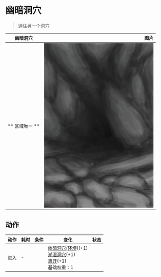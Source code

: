 # 幽暗洞穴  
> 通往另一个洞穴  
  
  幽暗洞穴  |   图片   
 ----  |  ----:   
 ** 区域唯一 **  |  ![](Sprite/CaveEntrance.png)   
  
## 动作  
动作  |  耗时  |  条件  |  变化  |  状态  
----  |  ----  |  ----  |  ----  |  ----  
进入<br>  |  -  |    |  [幽暗洞穴(环境)](Env_CaveDark.md)(+1)<br>[潮湿洞穴](DarkCaveCaveExit.md)(+1)<br>[离开](DarkCaveExit.md)(+1)<br>基础权重：1<br>  |    
